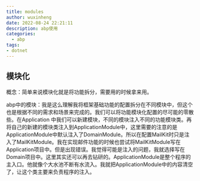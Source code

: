 ```yaml
---
title: modules
author: wuxinheng
date: 2022-08-24 22:21:11
description: abp使用
categories:
  - abp
tags:
- dotnet
---
```

## 模块化

概念：简单来说模块化就是将功能拆分，需要用的时候拿来用。

abp中的模块：我是这么理解我将框架基础功能的配置拆分在不同模块中，但这个也是根据不同的需求和场景来完成的。我们可以将功能模块化配置的尽可能的零散些。在Application 中我们可以新建模块，不同的模块注入不同的功能模块类。再将自己的新建的模块类注入到ApplicationModule中，这里需要的注意的是ApplicationModule中默认注入了DomainModule。所以在配置MailKit时只是注入了MailKitModule。我在实现邮件功能的时候也尝试将MailKitModule写在Application项目中。但是出现错误。我觉得可能是注入的问题，我就选择写在Domain项目中。这里其实还可以再去钻研的。ApplicationModule是整个程序的主入口。他就像个大水池不断有水流入。我就把ApplicationModule中的内容清空了，让这个类主要来负责程序的注入。